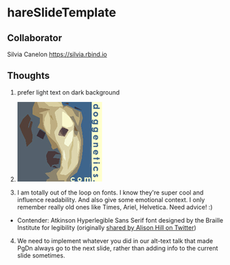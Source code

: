 # hareSlideTemplate

## Collaborator

Silvia Canelon
https://silvia.rbind.io

## Thoughts

1. prefer light text on dark background

2. ![logo](img/ben2.jpg)

3. I am totally out of the loop on fonts. I know they're super cool and influence readability. And also give some emotional context. I only remember really old ones like Times, Ariel, Helvetica. Need advice! :)
  - Contender: Atkinson Hyperlegible Sans Serif font designed by the Braille Institute for legibility (originally [shared by Alison Hill on Twitter](https://twitter.com/apreshill/status/1425578069255888897?s=20))

4. We need to implement whatever you did in our alt-text talk that made PgDn always go to the next slide, rather than adding info to the current slide sometimes.
